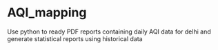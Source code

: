 # AQI_mapping
Use python to ready PDF reports containing daily AQI data for delhi and generate statistical reports using historical data
